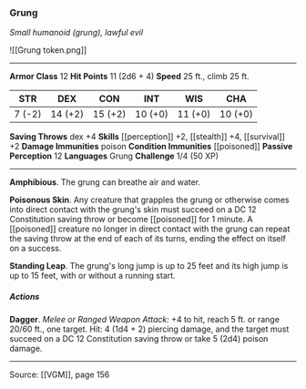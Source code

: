 ### Grung
_Small humanoid (grung), lawful evil_

![[Grung token.png]]




---

**Armor Class** 12
**Hit Points** 11 (2d6 + 4)
**Speed** 25 ft., climb 25 ft.

| STR     | DEX     | CON     | INT     | WIS     | CHA     |
|---------|---------|---------|---------|---------|---------|
| 7 (-2) | 14 (+2) | 15 (+2) | 10 (+0) | 11 (+0) | 10 (+0) |

**Saving Throws** dex +4
**Skills** [[perception]] +2, [[stealth]] +4, [[survival]] +2
**Damage Immunities** poison
**Condition Immunities** [[poisoned]]
**Passive Perception** 12
**Languages** Grung
**Challenge** 1/4 (50 XP)

---

**Amphibious**. The grung can breathe air and water.

**Poisonous Skin**. Any creature that grapples the grung or otherwise comes into direct contact with the grung's skin must succeed on a DC 12 Constitution saving throw or become [[poisoned]] for 1 minute. A [[poisoned]] creature no longer in direct contact with the grung can repeat the saving throw at the end of each of its turns, ending the effect on itself on a success.

**Standing Leap**. The grung's long jump is up to 25 feet and its high jump is up to 15 feet, with or without a running start.

##### Actions
**Dagger**. _Melee or Ranged Weapon Attack:_ +4 to hit, reach 5 ft. or range 20/60 ft., one target. Hit: 4 (1d4 + 2) piercing damage, and the target must succeed on a DC 12 Constitution saving throw or take 5 (2d4) poison damage.


---

Source: [[VGM]], page 156